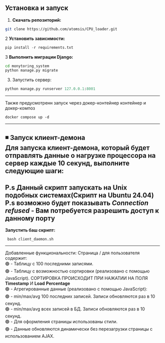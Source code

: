 ## Установка и запуск

1. **Скачать репозиторий:**
```bash
git clone https://github.com/atomsis/CPU_loader.git
```
2  **Установить зависимости:**
```python
pip install -r requirements.txt
```
3 **Выполнить миграции Django:**
```bash
cd monytoring_system
python manage.py migrate
```
3. Запустить сервер:
```python
python manage.py runserver 127.0.0.1:8001
```
-----------------------------------------------------------
Также предусмотренн запуск через докер-контейнер контейнер и докер-композ
```
docker compose up -d
```
-----------------------------------------------------------
◾ **Запуск клиент-демона**<br>
**Для запуска клиент-демона, который будет отправлять данные о нагрузке процессора на сервер каждые 10 секунд, выполните следующие шаги:**<br>
------------------------------------------------------------------------------
P.s Данный скрипт запускать на Unix подобных системах(Скрипт на Ubuntu 24.04)<br>
P.s возможно будет показывать *Connection refused* - Вам потребуется разрешить доступ к данному порту 
------------------------------------------------------------------------------
**Запустить баш скрипт:**
```
 bash client_daemon.sh
```
----------------------------------------------------------------
Добавленные функциональности:
Страница / для пользователя содержит:<br>
  🟢 -  Таблицу с 100 последними записями.<br>
  🟢 - Таблицу с возможностью сортировки (реализовано с помощью JavaScript). СОРТИРОВКА ПРОИСХОДИТ ПРИ НАЖАТИИ НА ПОЛЯ __Timestamp__ И 	__Load__ __Percentage__<br> 
  🟢 - Агрегированные данные (реализовано с помощью JavaScript):<br>
    🟢 - min/max/avg 100 последних записей. Записи обновляются раз в 10 секунд.<br>
    🟢 - min/max/avg всех записей в БД. Записи обновляются раз в 10 секунд.<br>
🟢 - Для оформления страницы использованы стили.<br>
🟢 - Данные обновляются динамически без перезагрузки страницы с использованием AJAX.
